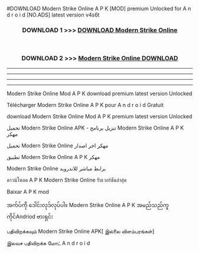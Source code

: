 #DOWNLOAD Modern Strike Online  A P K [MOD] premium Unlocked for A n d r o i d [NO.ADS] latest version v4s6t



<div align="center">

<h3>DOWNLOAD 1 >>> <a href="https://teeasianyam.web.app?sq=Modern Strike Online ">DOWNLOAD Modern Strike Online  </a></h3><br>

<h3>DOWNLOAD 2 >>> <a href="https://teeasianyam.web.app?sq=Modern Strike Online  ">Modern Strike Online   DOWNLOAD </a></h3>

</div>


----------------------------------------------------------

----------------------------------------------------------

----------------------------------------------------------

----------------------------------------------------------


Modern Strike Online   Mod A P K download premium latest version Unlocked

Télécharger Modern Strike Online   A P K pour A n d r o i d Gratuit

download Modern Strike Online   Mod A P K premium latest version Unlocked

تحميل Modern Strike Online   APK - تنزيل برنامج Modern Strike Online   A P K مهكر

تحميل Modern Strike Online   مهكر اخر اصدار

تطبيق Modern Strike Online   A P K مهكر

Modern Strike Online   برابط مباشر للاندرويد

ดาวน์โหลด A P K Modern Strike Online   รับเวอร์ชันล่าสุด

Baixar A P K mod

အက်ပ်ကို ဒေါင်းလုဒ်လုပ်ပါ။ Modern Strike Online   A P K အမည်သည်ကူကိုင်Andriod ဗားရှင်း

பதிவிறக்கவும் Modern Strike Online   APK[ இல்லை விளம்பரங்கள்] 
 
இலவச பதிவிறக்க மோட் A n d r o i d



